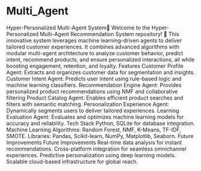 # Multi_Agent
Hyper-Personalized Multi-Agent System🚀
Welcome to the Hyper-Personalized Multi-Agent Recommendation System repository! 🚀
This innovative system leverages machine learning-driven agents to deliver tailored customer experiences. It combines advanced algorithms with modular multi-agent architecture to analyze customer behavior, predict intent, recommend products, and ensure personalized interactions, all while boosting engagement, retention, and loyalty.
Features
Customer Profile Agent: Extracts and organizes customer data for segmentation and insights.
Customer Intent Agent: Predicts user intent using rule-based logic and machine learning classifiers.
Recommendation Engine Agent: Provides personalized product recommendations using NMF and collaborative filtering
Product Catalog Agent: Enables efficient product searches and filters with semantic matching.
Personalization Experience Agent: Dynamically segments users to deliver tailored experiences.
Learning Evaluation Agent: Evaluates and optimizes machine learning models for accuracy and reliability.
Tech Stack
Python, SQLite for database integration.
Machine Learning Algorithms: Random Forest, NMF, K-Means, TF-IDF, SMOTE.
Libraries: Pandas, Scikit-learn, NumPy, Matplotlib, Seaborn.
Future Improvements
Future Improvements
Real-time data analysis for instant recommendations.
Cross-platform integration for seamless omnichannel experiences.
Predictive personalization using deep learning models.
Scalable cloud-based infrastructure for global reach.
